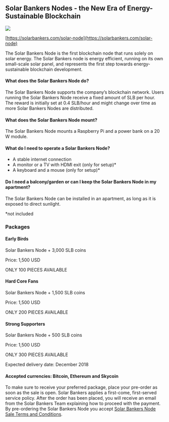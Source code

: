 ## Solar Bankers Nodes - the New Era of Energy-Sustainable Blockchain 

![](https://i.imgur.com/qV4c1p8.png)

[https://solarbankers.com/solar-node](https://solarbankers.com/solar-node)

The Solar Bankers Node is the first blockchain node that runs solely on solar energy. The Solar Bankers node is energy efficient, running on its own small-scale solar panel, and represents the first step towards energy-sustainable blockchain development.

#### What does the Solar Bankers Node do?

The Solar Bankers Node supports the company’s blockchain network. Users running the Solar Bankers Node receive a fixed amount of SLB per hour. The reward is initially set at 0.4 SLB/hour and might change over time as more Solar Bankers Nodes are distributed. 


#### What does the Solar Bankers Node mount?


The Solar Bankers Node mounts a Raspberry Pi and a power bank on a 20 W module.


#### What do I need to operate a Solar Bankers Node?

- A stable internet connection
- A monitor or a TV with HDMI exit (only for setup)*
- A keyboard and a mouse (only for setup)*

#### Do I need a balcony/garden or can I keep the Solar Bankers Node in my apartment?

The Solar Bankers Node can be installed in an apartment, as long as it is exposed to direct sunlight. 

*not included

### Packages

#### Early Birds

Solar Bankers Node + 3,000 SLB coins

Price: 1,500 USD

ONLY 100 PIECES AVAILABLE


#### Hard Core Fans

Solar Bankers Node + 1,500 SLB coins

Price: 1,500 USD

ONLY 200 PIECES AVAILABLE


#### Strong Supporters

Solar Bankers Node + 500 SLB coins

Price: 1,500 USD

ONLY 300 PIECES AVAILABLE



Expected delivery date: December 2018

#### Accepted currencies: Bitcoin, Ethereum and Skycoin

To make sure to receive your preferred package, place your pre-order as soon as the sale is open. Solar Bankers applies a first-come, first-served service policy. After the order has been placed, you will receive an email from the Solar Bankers Team explaining how to proceed with the payment. By pre-ordering the Solar Bankers Node you accept [Solar Bankers Node Sale Terms and Conditions](https://solarbankers.com/wp-content/uploads/2018/06/SLB-Node-Terms-and-Conditions.pdf). 

